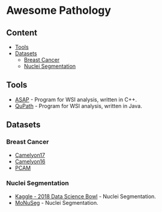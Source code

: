 # Awesome Pathology

## Content

- [Tools](#tools)
- [Datasets](#datasets)
  - [Breast Cancer](#breast-cancer)
  - [Nuclei Segmentation](#nuclei-segmentation)

## Tools

- [ASAP](https://github.com/computationalpathologygroup/ASAP) - Program for WSI analysis, written in C++.
- [QuPath](https://github.com/qupath/qupath) - Program for WSI analysis, written in Java.

## Datasets


### Breast Cancer

- [Camelyon17](https://camelyon17.grand-challenge.org/)
- [Camelyon16](https://camelyon16.grand-challenge.org/)
- [PCAM](https://github.com/basveeling/pcam)

### Nuclei Segmentation

- [Kaggle - 2018 Data Science Bowl](https://www.kaggle.com/c/data-science-bowl-2018) - Nuclei Segmentation.
- [MoNuSeg](https://monuseg.grand-challenge.org/) - Nuclei Segmentation.